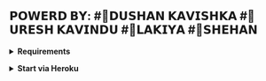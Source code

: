 𝗣𝗢𝗪𝗘𝗥𝗗 𝗕𝗬:
#🌹𝗗𝗨𝗦𝗛𝗔𝗡 𝗞𝗔𝗩𝗜𝗦𝗛𝗞𝗔
#🌹𝗨𝗥𝗘𝗦𝗛 𝗞𝗔𝗩𝗜𝗡𝗗𝗨
#🌹𝗟𝗔𝗞𝗜𝗬𝗔
#🌹𝗦𝗛𝗘𝗛𝗔𝗡
---

<!-- Requirements -->
<b><details><summary>Requirements</summary></b>
* Some Text Editor
* [Node JS](https://nodejs.org/en/)
* [Git](https://git-scm.com/downloads)
* [FFMPEG](https://ffmpeg.org/download.html)
  
```bash
Add FFmpeg to PATH environment variable
```
</details>


<!-- Start via Heroku -->
<b><details><summary>Start via Heroku</summary></b>

* Scan QR In Your Whatsapp From [Here](https://replit.com/@nexusNw/M-D-SCANNER-V2?v=1?outputonly=1&lite=1#index.js)
* Fork This Repo By Clicking [Here](https://github.com/nexusNw/Gojo-Satoru/fork)
* then Deploy The Bot From [Here](https://heroku.com/deploy)
* Wait 5-10 Min To Deploy 
* After Deploying On The Worker And Check The Logs

</details>

